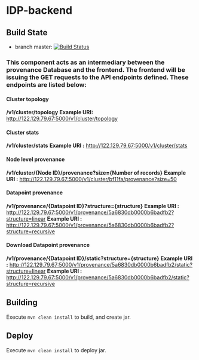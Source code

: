 # IDP-backend
## Build State

* branch master: [![Build Status](https://travis-ci.org/Krymnos/IDP-backend.svg?branch=master)](https://travis-ci.org/Krymnos/IDP-backend)

### This component acts as an intermediary between the provenance Database and the frontend. The frontend will be issuing the GET requests to the API endpoints defined. These endpoints are listed below:

#### Cluster topology
**/v1/cluster/topology**
**Example URI:** http://122.129.79.67:5000/v1/cluster/topology
#### Cluster stats
**/v1/cluster/stats**
**Example URI :** http://122.129.79.67:5000/v1/cluster/stats
#### Node level provenance
**/v1/cluster/{Node ID}/provenance?size={Number of records}**
**Example URI :** http://122.129.79.67:5000/v1/cluster/bf11fa/provenance?size=50
#### Datapoint provenance 
**/v1/provenance/{Datapoint ID}?structure={structure}**
**Example URI :**  http://122.129.79.67:5000/v1/provenance/5a6830db0000b6badfb2?structure=linear
**Example URI :**  http://122.129.79.67:5000/v1/provenance/5a6830db0000b6badfb2?structure=recursive
#### Download Datapoint provenance
**/v1/provenance/{Datapoint ID}/static?structure={structure}**
**Example URI :** http://122.129.79.67:5000/v1/provenance/5a6830db0000b6badfb2/static?structure=linear
**Example URI :** http://122.129.79.67:5000/v1/provenance/5a6830db0000b6badfb2/static?structure=recursive

## Building

Execute `mvn clean install` to build, and create jar.

## Deploy

Execute `mvn clean install` to deploy jar.
